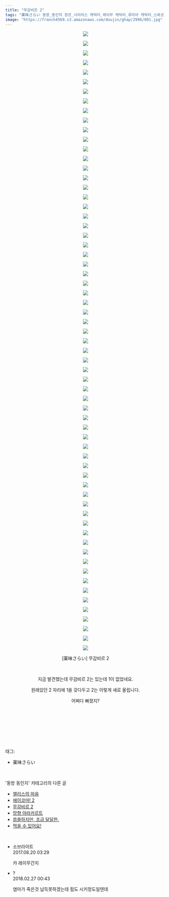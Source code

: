 ```yaml
---
title: "무감비르 2"
tags: "薬味さらい 동방_동인지 장르_시리어스 캐릭터_레이무 캐릭터_루미아 캐릭터_스와코 캐릭터_시키에이키 캐릭터_아큐 캐릭터_유카리 캐릭터_코마치"
image: "https://franch4569.s3.amazonaws.com/doujin/ghap/2996/001.jpg"
---
```

<div class="article">
<p style="text-align: center; clear: none; float: none;"><img src="{{ site.imgserver2 }}/ghap/2996/001.jpg"/></p>
<p style="text-align: center; clear: none; float: none;"><img src="{{ site.imgserver2 }}/ghap/2996/002.jpg"/></p>
<p style="text-align: center; clear: none; float: none;"><img src="{{ site.imgserver2 }}/ghap/2996/003.jpg"/></p>
<p style="text-align: center; clear: none; float: none;"><img src="{{ site.imgserver2 }}/ghap/2996/004.jpg"/></p>
<p style="text-align: center; clear: none; float: none;"><img src="{{ site.imgserver2 }}/ghap/2996/005.jpg"/></p>
<p style="text-align: center; clear: none; float: none;"><img src="{{ site.imgserver2 }}/ghap/2996/006.jpg"/></p>
<p style="text-align: center; clear: none; float: none;"><img src="{{ site.imgserver2 }}/ghap/2996/007.jpg"/></p>
<p style="text-align: center; clear: none; float: none;"><img src="{{ site.imgserver2 }}/ghap/2996/008.jpg"/></p>
<p style="text-align: center; clear: none; float: none;"><img src="{{ site.imgserver2 }}/ghap/2996/009.jpg"/></p>
<p style="text-align: center; clear: none; float: none;"><img src="{{ site.imgserver2 }}/ghap/2996/010.jpg"/></p>
<p style="text-align: center; clear: none; float: none;"><img src="{{ site.imgserver2 }}/ghap/2996/011.jpg"/></p>
<p style="text-align: center; clear: none; float: none;"><img src="{{ site.imgserver2 }}/ghap/2996/012.jpg"/></p>
<p style="text-align: center; clear: none; float: none;"><img src="{{ site.imgserver2 }}/ghap/2996/013.jpg"/></p>
<p style="text-align: center; clear: none; float: none;"><img src="{{ site.imgserver2 }}/ghap/2996/014.jpg"/></p>
<p style="text-align: center; clear: none; float: none;"><img src="{{ site.imgserver2 }}/ghap/2996/015.jpg"/></p>
<p style="text-align: center; clear: none; float: none;"><img src="{{ site.imgserver2 }}/ghap/2996/016.jpg"/></p>
<p style="text-align: center; clear: none; float: none;"><img src="{{ site.imgserver2 }}/ghap/2996/017.jpg"/></p>
<p style="text-align: center; clear: none; float: none;"><img src="{{ site.imgserver2 }}/ghap/2996/018.jpg"/></p>
<p style="text-align: center; clear: none; float: none;"><img src="{{ site.imgserver2 }}/ghap/2996/019.jpg"/></p>
<p style="text-align: center; clear: none; float: none;"><img src="{{ site.imgserver2 }}/ghap/2996/020.jpg"/></p>
<p style="text-align: center; clear: none; float: none;"><img src="{{ site.imgserver2 }}/ghap/2996/021.jpg"/></p>
<p style="text-align: center; clear: none; float: none;"><img src="{{ site.imgserver2 }}/ghap/2996/022.jpg"/></p>
<p style="text-align: center; clear: none; float: none;"><img src="{{ site.imgserver2 }}/ghap/2996/023.jpg"/></p>
<p style="text-align: center; clear: none; float: none;"><img src="{{ site.imgserver2 }}/ghap/2996/024.jpg"/></p>
<p style="text-align: center; clear: none; float: none;"><img src="{{ site.imgserver2 }}/ghap/2996/025.jpg"/></p>
<p style="text-align: center; clear: none; float: none;"><img src="{{ site.imgserver2 }}/ghap/2996/026.jpg"/></p>
<p style="text-align: center; clear: none; float: none;"><img src="{{ site.imgserver2 }}/ghap/2996/027.jpg"/></p>
<p style="text-align: center; clear: none; float: none;"><img src="{{ site.imgserver2 }}/ghap/2996/028.jpg"/></p>
<p style="text-align: center; clear: none; float: none;"><img src="{{ site.imgserver2 }}/ghap/2996/029.jpg"/></p>
<p style="text-align: center; clear: none; float: none;"><img src="{{ site.imgserver2 }}/ghap/2996/030.jpg"/></p>
<p style="text-align: center; clear: none; float: none;"><img src="{{ site.imgserver2 }}/ghap/2996/031.jpg"/></p>
<p style="text-align: center; clear: none; float: none;"><img src="{{ site.imgserver2 }}/ghap/2996/032.jpg"/></p>
<p style="text-align: center; clear: none; float: none;"><img src="{{ site.imgserver2 }}/ghap/2996/033.jpg"/></p>
<p style="text-align: center; clear: none; float: none;"><img src="{{ site.imgserver2 }}/ghap/2996/034.jpg"/></p>
<p style="text-align: center; clear: none; float: none;"><img src="{{ site.imgserver2 }}/ghap/2996/035.jpg"/></p>
<p style="text-align: center; clear: none; float: none;"><img src="{{ site.imgserver2 }}/ghap/2996/036.jpg"/></p>
<p style="text-align: center; clear: none; float: none;"><img src="{{ site.imgserver2 }}/ghap/2996/037.jpg"/></p>
<p style="text-align: center; clear: none; float: none;"><img src="{{ site.imgserver2 }}/ghap/2996/038.jpg"/></p>
<p style="text-align: center; clear: none; float: none;"><img src="{{ site.imgserver2 }}/ghap/2996/039.jpg"/></p>
<p style="text-align: center; clear: none; float: none;"><img src="{{ site.imgserver2 }}/ghap/2996/040.jpg"/></p>
<p style="text-align: center; clear: none; float: none;"><img src="{{ site.imgserver2 }}/ghap/2996/041.jpg"/></p>
<p style="text-align: center; clear: none; float: none;"><img src="{{ site.imgserver2 }}/ghap/2996/042.jpg"/></p>
<p style="text-align: center; clear: none; float: none;"><img src="{{ site.imgserver2 }}/ghap/2996/043.jpg"/></p>
<p style="text-align: center; clear: none; float: none;"><img src="{{ site.imgserver2 }}/ghap/2996/044.jpg"/></p>
<p style="text-align: center; clear: none; float: none;"><img src="{{ site.imgserver2 }}/ghap/2996/045.jpg"/></p>
<p style="text-align: center; clear: none; float: none;"><img src="{{ site.imgserver2 }}/ghap/2996/046.jpg"/></p>
<p style="text-align: center; clear: none; float: none;"><img src="{{ site.imgserver2 }}/ghap/2996/047.jpg"/></p>
<p style="text-align: center; clear: none; float: none;"><img src="{{ site.imgserver2 }}/ghap/2996/048.jpg"/></p>
<p style="text-align: center; clear: none; float: none;"><img src="{{ site.imgserver2 }}/ghap/2996/049.jpg"/></p>
<p style="text-align: center; clear: none; float: none;"><img src="{{ site.imgserver2 }}/ghap/2996/050.jpg"/></p>
<p style="text-align: center; clear: none; float: none;"><img src="{{ site.imgserver2 }}/ghap/2996/051.jpg"/></p>
<p style="text-align: center; clear: none; float: none;"><img src="{{ site.imgserver2 }}/ghap/2996/052.jpg"/></p>
<p style="text-align: center; clear: none; float: none;"><img src="{{ site.imgserver2 }}/ghap/2996/053.jpg"/></p>
<p style="text-align: center; clear: none; float: none;"><img src="{{ site.imgserver2 }}/ghap/2996/054.jpg"/></p>
<p style="text-align: center; clear: none; float: none;"><img src="{{ site.imgserver2 }}/ghap/2996/055.jpg"/></p>
<p style="text-align: center; clear: none; float: none;"><img src="{{ site.imgserver2 }}/ghap/2996/056.jpg"/></p>
<p style="text-align: center; clear: none; float: none;"><img src="{{ site.imgserver2 }}/ghap/2996/057.jpg"/></p>
<p style="text-align: center; clear: none; float: none;"><img src="{{ site.imgserver2 }}/ghap/2996/058.jpg"/></p>
<p style="text-align: center; clear: none; float: none;"><img src="{{ site.imgserver2 }}/ghap/2996/059.jpg"/></p>
<p style="text-align: center; clear: none; float: none;"><img src="{{ site.imgserver2 }}/ghap/2996/060.jpg"/></p>
<p style="text-align: center; clear: none; float: none;"><img src="{{ site.imgserver2 }}/ghap/2996/061.jpg"/></p>
<p style="text-align: center; clear: none; float: none;"><img src="{{ site.imgserver2 }}/ghap/2996/062.jpg"/></p>
<p style="text-align: center; clear: none; float: none;"><img src="{{ site.imgserver2 }}/ghap/2996/063.jpg"/></p>
<p style="text-align: center; clear: none; float: none;"><img src="{{ site.imgserver2 }}/ghap/2996/064.jpg"/></p>
<p style="text-align: center; clear: none; float: none;"><img src="{{ site.imgserver2 }}/ghap/2996/065.jpg"/></p>
<p style="text-align: center; clear: none; float: none;">[薬味さらい] 무감비르 2</p>
<p style="text-align: center; clear: none; float: none;"><br/></p>
<p style="text-align: center; clear: none; float: none;">지금 발견했는데 무감비르 2는 있는데 1이 없었네요.</p>
<p style="text-align: center; clear: none; float: none;">원래있던 2 자리에 1을 갖다두고 2는 이렇게 새로 올립니다.</p>
<p style="text-align: center; clear: none; float: none;">어쩌다 빠졌지?</p>
<p style="text-align: center; clear: none; float: none;"><br/></p>
<p style="text-align: center; clear: none; float: none;"><br/></p>
<p><br/></p>
</div><br/>
<div class="tagTrail">
<p>태그: </p>
<ul>
<li>薬味さらい</li>
</ul>
</div><br/>
<div class="another">
<p>'동방 동인지' 카테고리의 다른 글</p>
<ul>
<li><a href="/ghap_2998">앨리스의 마음</a></li>
<li><a href="/ghap_2997">에이코마! 2</a></li>
<li><a href="/ghap_2996">무감비르 2</a></li>
<li><a href="/ghap_2995">망향 아라카르트</a></li>
<li><a href="/ghap_2993">씁쓸하지만, 조금 달달한.</a></li>
<li><a href="/ghap_2986">먹을 수 있어요!</a></li>
</ul>
</div><br/>
<div class="cb_module cb_fluid">
<div class="cb_wrt cb_profile">
<div class="comment">
<ul>
<li class="cb_thumb_off" id="comment15063940">
<div class="cb_comment_area">
<div class="cb_info_area">
<div class="cb_section">
<span class="cb_nick_name">소브라이트</span>
</div>
<div class="cb_section">
<span class="cb_date">2017.08.20 03:29 </span>
</div>
</div>
<div class="cb_dsc_comment">
<p class="cb_dsc">
											캬 레이무간지
										</p>
</div>
</div></li>
<li class="cb_thumb_off" id="comment15207639">
<div class="cb_comment_area">
<div class="cb_info_area">
<div class="cb_section">
<span class="cb_nick_name">?</span>
</div>
<div class="cb_section">
<span class="cb_date">2018.02.27 00:43 </span>
</div>
</div>
<div class="cb_dsc_comment">
<p class="cb_dsc">
											염마가 죽은것 납득못하겠는데 힘도 시키정도일텐데 
										</p>
</div>
</div></li>
</ul>
</div>
</div><!-- commentList close -->
</div><br/>
